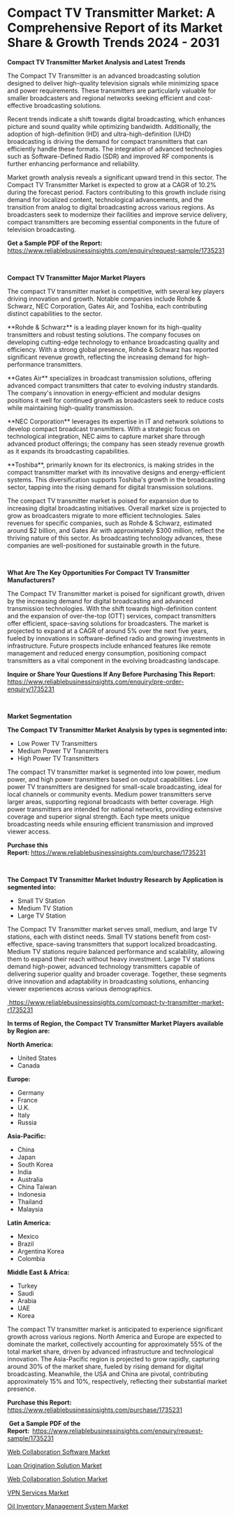 <p><h1>Compact TV Transmitter Market: A Comprehensive Report of its Market Share & Growth Trends 2024 - 2031</h1></p><p><strong>Compact TV Transmitter Market Analysis and Latest Trends</strong></p>
<p><p>The Compact TV Transmitter is an advanced broadcasting solution designed to deliver high-quality television signals while minimizing space and power requirements. These transmitters are particularly valuable for smaller broadcasters and regional networks seeking efficient and cost-effective broadcasting solutions. </p><p>Recent trends indicate a shift towards digital broadcasting, which enhances picture and sound quality while optimizing bandwidth. Additionally, the adoption of high-definition (HD) and ultra-high-definition (UHD) broadcasting is driving the demand for compact transmitters that can efficiently handle these formats. The integration of advanced technologies such as Software-Defined Radio (SDR) and improved RF components is further enhancing performance and reliability. </p><p>Market growth analysis reveals a significant upward trend in this sector. The Compact TV Transmitter Market is expected to grow at a CAGR of 10.2% during the forecast period. Factors contributing to this growth include rising demand for localized content, technological advancements, and the transition from analog to digital broadcasting across various regions. As broadcasters seek to modernize their facilities and improve service delivery, compact transmitters are becoming essential components in the future of television broadcasting.</p></p>
<p><strong>Get a Sample PDF of the Report:&nbsp;</strong> <a href="https://www.reliablebusinessinsights.com/enquiry/request-sample/1735231?utm_campaign=1094&utm_medium=2&utm_source=Github&utm_content=ia&utm_term=18122024&utm_id=compact-tv-transmitter">https://www.reliablebusinessinsights.com/enquiry/request-sample/1735231</a></p>
<p>&nbsp;</p>
<p><strong>Compact TV Transmitter Major Market Players</strong></p>
<p><p>The compact TV transmitter market is competitive, with several key players driving innovation and growth. Notable companies include Rohde & Schwarz, NEC Corporation, Gates Air, and Toshiba, each contributing distinct capabilities to the sector.</p><p>**Rohde & Schwarz** is a leading player known for its high-quality transmitters and robust testing solutions. The company focuses on developing cutting-edge technology to enhance broadcasting quality and efficiency. With a strong global presence, Rohde & Schwarz has reported significant revenue growth, reflecting the increasing demand for high-performance transmitters.</p><p>**Gates Air** specializes in broadcast transmission solutions, offering advanced compact transmitters that cater to evolving industry standards. The company's innovation in energy-efficient and modular designs positions it well for continued growth as broadcasters seek to reduce costs while maintaining high-quality transmission.</p><p>**NEC Corporation** leverages its expertise in IT and network solutions to develop compact broadcast transmitters. With a strategic focus on technological integration, NEC aims to capture market share through advanced product offerings; the company has seen steady revenue growth as it expands its broadcasting capabilities.</p><p>**Toshiba**, primarily known for its electronics, is making strides in the compact transmitter market with its innovative designs and energy-efficient systems. This diversification supports Toshiba's growth in the broadcasting sector, tapping into the rising demand for digital transmission solutions.</p><p>The compact TV transmitter market is poised for expansion due to increasing digital broadcasting initiatives. Overall market size is projected to grow as broadcasters migrate to more efficient technologies. Sales revenues for specific companies, such as Rohde & Schwarz, estimated around $2 billion, and Gates Air with approximately $300 million, reflect the thriving nature of this sector. As broadcasting technology advances, these companies are well-positioned for sustainable growth in the future.</p></p>
<p>&nbsp;</p>
<p><strong>What Are The Key Opportunities For Compact TV Transmitter Manufacturers?</strong></p>
<p><p>The Compact TV Transmitter market is poised for significant growth, driven by the increasing demand for digital broadcasting and advanced transmission technologies. With the shift towards high-definition content and the expansion of over-the-top (OTT) services, compact transmitters offer efficient, space-saving solutions for broadcasters. The market is projected to expand at a CAGR of around 5% over the next five years, fueled by innovations in software-defined radio and growing investments in infrastructure. Future prospects include enhanced features like remote management and reduced energy consumption, positioning compact transmitters as a vital component in the evolving broadcasting landscape.</p></p>
<p><strong>Inquire or Share Your Questions If Any Before Purchasing This Report:</strong> <a href="https://www.reliablebusinessinsights.com/enquiry/pre-order-enquiry/1735231?utm_campaign=1094&utm_medium=2&utm_source=Github&utm_content=ia&utm_term=18122024&utm_id=compact-tv-transmitter">https://www.reliablebusinessinsights.com/enquiry/pre-order-enquiry/1735231</a></p>
<p>&nbsp;</p>
<p><strong>Market Segmentation</strong></p>
<p><strong>The Compact TV Transmitter Market Analysis by types is segmented into:</strong></p>
<p><ul><li>Low Power TV Transmitters</li><li>Medium Power TV Transmitters</li><li>High Power TV Transmitters</li></ul></p>
<p><p>The compact TV transmitter market is segmented into low power, medium power, and high power transmitters based on output capabilities. Low power TV transmitters are designed for small-scale broadcasting, ideal for local channels or community events. Medium power transmitters serve larger areas, supporting regional broadcasts with better coverage. High power transmitters are intended for national networks, providing extensive coverage and superior signal strength. Each type meets unique broadcasting needs while ensuring efficient transmission and improved viewer access.</p></p>
<p><strong>Purchase this Report:&nbsp;</strong><a href="https://www.reliablebusinessinsights.com/purchase/1735231?utm_campaign=1094&utm_medium=2&utm_source=Github&utm_content=ia&utm_term=18122024&utm_id=compact-tv-transmitter">https://www.reliablebusinessinsights.com/purchase/1735231</a></p>
<p>&nbsp;</p>
<p><strong>The Compact TV Transmitter Market Industry Research by Application is segmented into:</strong></p>
<p><ul><li>Small TV Station</li><li>Medium TV Station</li><li>Large TV Station</li></ul></p>
<p><p>The Compact TV Transmitter market serves small, medium, and large TV stations, each with distinct needs. Small TV stations benefit from cost-effective, space-saving transmitters that support localized broadcasting. Medium TV stations require balanced performance and scalability, allowing them to expand their reach without heavy investment. Large TV stations demand high-power, advanced technology transmitters capable of delivering superior quality and broader coverage. Together, these segments drive innovation and adaptability in broadcasting solutions, enhancing viewer experiences across various demographics.</p></p>
<p><a href="https://www.reliablebusinessinsights.com/compact-tv-transmitter-market-r1735231?utm_campaign=1094&utm_medium=2&utm_source=Github&utm_content=ia&utm_term=18122024&utm_id=compact-tv-transmitter">&nbsp;https://www.reliablebusinessinsights.com/compact-tv-transmitter-market-r1735231</a></p>
<p><strong>In terms of Region, the Compact TV Transmitter Market Players available by Region are:</strong></p>
<p>
    <p> <strong> North America: </strong>
        <ul>
            <li>United States</li>
            <li>Canada</li>
        </ul>
        </p> 
    <p> <strong> Europe: </strong>
        <ul>
            <li>Germany</li>
            <li>France</li>
            <li>U.K.</li>
            <li>Italy</li>
            <li>Russia</li>
        </ul>
        </p> 
    <p> <strong> Asia-Pacific: </strong>
        <ul>
            <li>China</li>
            <li>Japan</li>
            <li>South Korea</li>
            <li>India</li>
            <li>Australia</li>
            <li>China Taiwan</li>
            <li>Indonesia</li>
            <li>Thailand</li>
            <li>Malaysia</li>
        </ul>
        </p> 
    <p> <strong> Latin America: </strong>
        <ul>
            <li>Mexico</li>
            <li>Brazil</li>
            <li>Argentina Korea</li>
            <li>Colombia</li>
        </ul>
        </p> 
    <p> <strong> Middle East & Africa: </strong>
        <ul>
            <li>Turkey</li>
            <li>Saudi</li>
            <li>Arabia</li>
            <li>UAE</li>
            <li>Korea</li>
        </ul>
    </p>
    </p>
<p><p>The compact TV transmitter market is anticipated to experience significant growth across various regions. North America and Europe are expected to dominate the market, collectively accounting for approximately 55% of the total market share, driven by advanced infrastructure and technological innovation. The Asia-Pacific region is projected to grow rapidly, capturing around 30% of the market share, fueled by rising demand for digital broadcasting. Meanwhile, the USA and China are pivotal, contributing approximately 15% and 10%, respectively, reflecting their substantial market presence.</p></p>
<p><strong>Purchase this Report: </strong><a href="https://www.reliablebusinessinsights.com/purchase/1735231?utm_campaign=1094&utm_medium=2&utm_source=Github&utm_content=ia&utm_term=18122024&utm_id=compact-tv-transmitter">https://www.reliablebusinessinsights.com/purchase/1735231</a></p>
<p>&nbsp;<strong>Get a Sample PDF of the Report:&nbsp;&nbsp;</strong><a href="https://www.reliablebusinessinsights.com/enquiry/request-sample/1735231?utm_campaign=1094&utm_medium=2&utm_source=Github&utm_content=ia&utm_term=18122024&utm_id=compact-tv-transmitter">https://www.reliablebusinessinsights.com/enquiry/request-sample/1735231</a></p>
<p><strong></strong></p>
<p><p><a href="https://www.linkedin.com/pulse/global-web-collaboration-software-market-trends-forecasts-45ame?utm_campaign=1094&utm_medium=2&utm_source=Github&utm_content=ia&utm_term=18122024&utm_id=compact-tv-transmitter">Web Collaboration Software Market</a></p><p><a href="https://www.linkedin.com/pulse/analysis-current-state-future-growth-potential-loan-origination-2o6oe?utm_campaign=1094&utm_medium=2&utm_source=Github&utm_content=ia&utm_term=18122024&utm_id=compact-tv-transmitter">Loan Origination Solution Market</a></p><p><a href="https://www.linkedin.com/pulse/web-collaboration-solution-market-characterized-rapid-kjple?utm_campaign=1094&utm_medium=2&utm_source=Github&utm_content=ia&utm_term=18122024&utm_id=compact-tv-transmitter">Web Collaboration Solution Market</a></p><p><a href="https://www.linkedin.com/pulse/future-vpn-services-market-key-growth-drivers-forecasted-cagr-zjase?utm_campaign=1094&utm_medium=2&utm_source=Github&utm_content=ia&utm_term=18122024&utm_id=compact-tv-transmitter">VPN Services Market</a></p><p><a href="https://github.com/indrystar/Market-Research-Report-List-5/blob/main/oil-inventory-management-system-market.md?utm_campaign=1094&utm_medium=2&utm_source=Github&utm_content=ia&utm_term=18122024&utm_id=compact-tv-transmitter">Oil Inventory Management System Market</a></p></p>